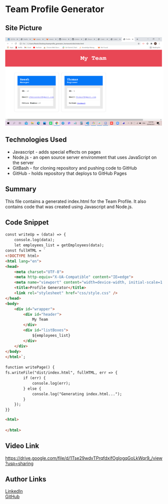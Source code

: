 # Team Profile Generator

## Site Picture
![Site](TeamProfileGenerator.png)

## Technologies Used
- Javascript - adds special effects on pages
- Node.js - an open source server environment that uses JavaScript on the server
- GitBash - for cloning repository and pushing code to GitHub
- GitHub - holds repository that deploys to GitHub Pages

## Summary
This file contains a generated index.html  for the Team Profile. It also contains code that was created using Javascript and Node.js. 

## Code Snippet
```html
const writeUp = (data) => {
    console.log(data);
    let employees_list = getEmployees(data);
const fullHTML = ` 
<!DOCTYPE html>
<html lang="en">
<head>
    <meta charset="UTF-8">
    <meta http-equiv="X-UA-Compatible" content="IE=edge">
    <meta name="viewport" content="width=device-width, initial-scale=1.0">
    <title>Profile Generator</title>
    <link rel="stylesheet" href="css/style.css" />
</head>
<body>
    <div id="wrapper">
        <div id="header">
            My Team
        </div>
        <div id="listBoxes">
            ${employees_list}
        </div>
    </div>
</body>
</html>`;

function writePage() {
fs.writeFile("dist/index.html", fullHTML, err => {
        if (err) {
            console.log(err);
        } else {
            console.log("Generating index.html...");
        }
    });
}}
```

```html
<html>

</html>
```
## Video Link
https://drive.google.com/file/d/1Tse29wdvTPrqfdxifOglogqGoLkWqr9_/view?usp=sharing

## Author Links 
[LinkedIn](https://www.linkedin.com/in/rosario-miranda-b81170132/)<br />
[GitHub](https://github.com/rtmiranda18)
